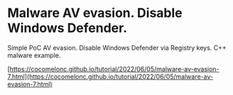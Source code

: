 # Malware AV evasion. Disable Windows Defender.

Simple PoC AV evasion. Disable Windows Defender via Registry keys. C++ malware example.    

[https://cocomelonc.github.io/tutorial/2022/06/05/malware-av-evasion-7.html](https://cocomelonc.github.io/tutorial/2022/06/05/malware-av-evasion-7.html)   

